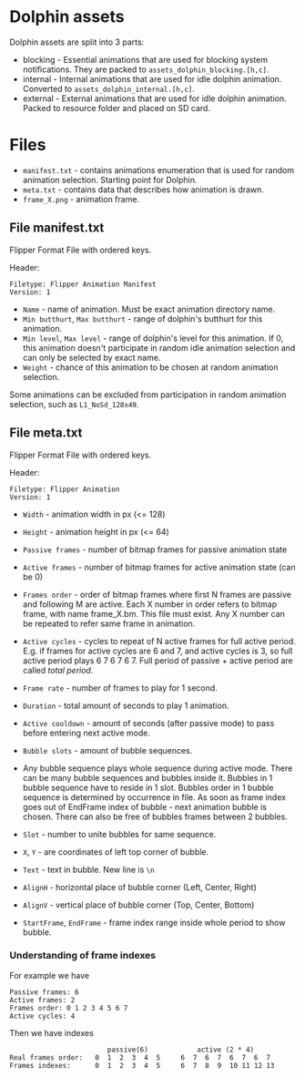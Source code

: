# Dolphin assets

Dolphin assets are split into 3 parts:

- blocking  - Essential animations that are used for blocking system notifications. They are packed to `assets_dolphin_blocking.[h,c]`.
- internal  - Internal animations that are used for idle dolphin animation. Converted to `assets_dolphin_internal.[h,c]`.
- external  - External animations that are used for idle dolphin animation. Packed to resource folder and placed on SD card.

# Files

- `manifest.txt` - contains animations enumeration that is used for random animation selection. Starting point for Dolphin.
- `meta.txt`     - contains data that describes how animation is drawn.
- `frame_X.png`  - animation frame.

## File manifest.txt

Flipper Format File with ordered keys.

Header:

```
Filetype: Flipper Animation Manifest
Version: 1
```

- `Name` - name of animation. Must be exact animation directory name.
- `Min butthurt`, `Max butthurt` - range of dolphin's butthurt for this animation.
- `Min level`, `Max level` - range of dolphin's level for this animation. If 0, this animation doesn't participate in random idle animation selection and can only be selected by exact name.
- `Weight` - chance of this animation to be chosen at random animation selection.

Some animations can be excluded from participation in random animation selection, such as `L1_NoSd_128x49`.

## File meta.txt

Flipper Format File with ordered keys.

Header:

```
Filetype: Flipper Animation
Version: 1
```

- `Width` - animation width in px (<= 128)
- `Height` - animation height in px (<= 64)
- `Passive frames` - number of bitmap frames for passive animation state
- `Active frames` - number of bitmap frames for active animation state (can be 0)
- `Frames order` - order of bitmap frames where first N frames are passive and following M are active. Each X number in order refers to bitmap frame, with name frame\_X.bm. This file must exist. Any X number can be repeated to refer same frame in animation.
- `Active cycles` - cycles to repeat of N active frames for full active period. E.g. if frames for active cycles are 6 and 7, and active cycles is 3, so full active period plays 6 7 6 7 6 7. Full period of passive + active period are called *total period*.
- `Frame rate` - number of frames to play for 1 second.
- `Duration` - total amount of seconds to play 1 animation.
- `Active cooldown` - amount of seconds (after passive mode) to pass before entering next active mode.

- `Bubble slots` - amount of bubble sequences.
- Any bubble sequence plays whole sequence during active mode. There can be many bubble sequences and bubbles inside it. Bubbles in 1 bubble sequence have to reside in 1 slot. Bubbles order in 1 bubble sequence is determined by occurrence in file. As soon as frame index goes out of EndFrame index of bubble - next animation bubble is chosen. There can also be free of bubbles frames between 2 bubbles.

- `Slot` - number to unite bubbles for same sequence.
- `X`, `Y` - are coordinates of left top corner of bubble.
- `Text` - text in bubble. New line is `\n`
- `AlignH` - horizontal place of bubble corner (Left, Center, Right)
- `AlignV` - vertical place of bubble corner (Top, Center, Bottom)
- `StartFrame`, `EndFrame` - frame index range inside whole period to show bubble.

### Understanding of frame indexes

For example we have

```
Passive frames: 6
Active frames: 2
Frames order: 0 1 2 3 4 5 6 7
Active cycles: 4
```

Then we have indexes

```
                        passive(6)            active (2 * 4)
Real frames order:   0  1  2  3  4  5     6  7  6  7  6  7  6  7
Frames indexes:      0  1  2  3  4  5     6  7  8  9  10 11 12 13
```

